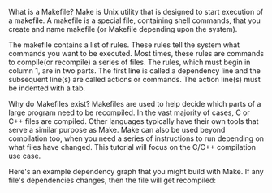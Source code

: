 What is a Makefile?
Make is Unix utility that is designed to start execution of a makefile. A makefile is a special file, containing shell commands, that you create and name makefile (or Makefile depending upon the system).

The makefile contains a list of rules. These rules tell the system what commands you want to be executed. Most times, these rules are commands to compile(or recompile) a series of files. The rules, which must begin in column 1, are in two parts. The first line is called a dependency line and the subsequent line(s) are called actions or commands. The action line(s) must be indented with a tab.

Why do Makefiles exist?
Makefiles are used to help decide which parts of a large program need to be recompiled. In the vast majority of cases, C or C++ files are compiled. Other languages typically have their own tools that serve a similar purpose as Make. Make can also be used beyond compilation too, when you need a series of instructions to run depending on what files have changed. This tutorial will focus on the C/C++ compilation use case.

Here's an example dependency graph that you might build with Make. If any file's dependencies changes, then the file will get recompiled:
